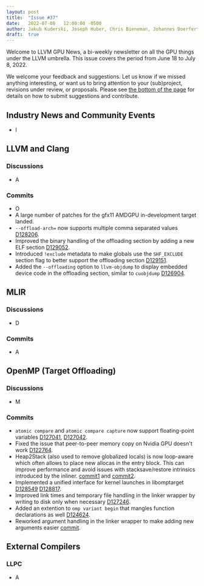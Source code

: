 ```yaml
---
layout: post
title:  "Issue #37"
date:   2022-07-08   12:00:00 -0500
author: Jakub Kuderski, Joseph Huber, Chris Bieneman, Johannes Doerfert
draft:  true
---
```


Welcome to LLVM GPU News, a bi-weekly newsletter on all the GPU things under the LLVM umbrella.
This issue covers the period from June 18 to July 8, 2022.

We welcome your feedback and suggestions. Let us know if we missed anything interesting, or want us to bring attention to your (sub)project, revisions under review, or proposals. Please see [the bottom of the page](https://llvm-gpu-news.github.io/about/) for details on how to submit suggestions and contribute.


## Industry News and Community Events

* I


##  LLVM and Clang

### Discussions

* A

### Commits

* O
* A large number of patches for the gfx11 AMDGPU in-development target landed.
* `--offload-arch=` now supports multiple comma separated values [D128206](https://reviews.llvm.org/D128206).
* Improved the binary handling of the offloading section by adding a new ELF section [D129052](https://reviews.llvm.org/D129052).
* Introduced `!exclude` metadata to make globals use the `SHF_EXCLUDE` section flag to better support the offloading section [D129151](https://reviews.llvm.org/D129151).
* Added the `--offloading` option to `llvm-objdump` to display embedded device code in the offloading section, similar to `cuobjdump` [D126904](https://reviews.llvm.org/D126904).


## MLIR

### Discussions

* D

### Commits

* A


## OpenMP (Target Offloading)

### Discussions

* M

### Commits

* `atomic compare` and `atomic compare capture` now support floating-point variables [D127041](https://reviews.llvm.org/D127041), [D127042](https://reviews.llvm.org/D127042).
* Fixed the issue that peer-to-peer memory copy on Nvidia GPU doesn't work [D122764](https://reviews.llvm.org/D122764).
* Heap2Stack (also used to remove globalized locals) is now loop-aware which often allows to place new allocas in the entry block. This can improve performance and avoid issues with stacksave/restore intrinsics introduced by the inliner. [commit1](https://reviews.llvm.org/rG07766f4070301072840b92c02c215391c7b5a870) and [commit2](https://reviews.llvm.org/rGcb26b01d57f50483df006af35f17167900c2dcd1).
* Implemented a unified interface for kernel launches in libomptarget [D128549](https://reviews.llvm.org/D128549) [D128817](https://reviews.llvm.org/D128817).
* Improved link times and temporary file handling in the linker wrapper by writing to disk only when necessary [D127246](https://reviews.llvm.org/D127246).
* Added an extention to `omp variant begin` that mangles function declarations as well [D124624](https://reviews.llvm.org/D124624).
* Reworked argument handling in the linker wrapper to make adding new arguments easier [commit](https://github.com/llvm/llvm-project/commit/d2ead9e324d4d268e8c0634849d6081e177c9dd7).

## External Compilers

### LLPC

* A
